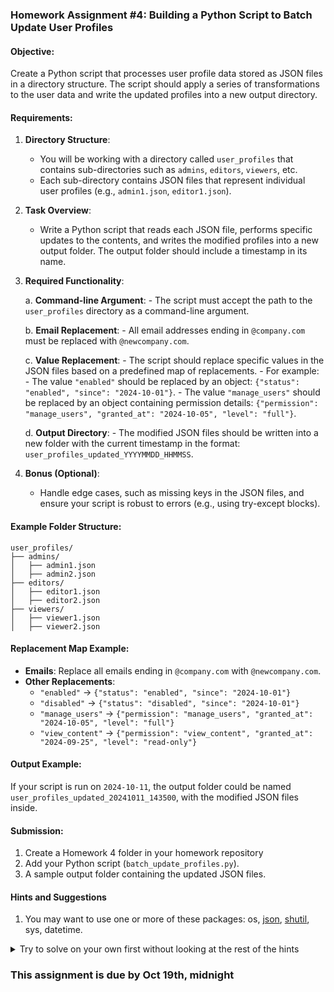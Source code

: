 ### Homework Assignment #4: Building a Python Script to Batch Update User Profiles

#### **Objective:**
Create a Python script that processes user profile data stored as JSON files in a directory structure. The script should apply a series of transformations to the user data and write the updated profiles into a new output directory. 

#### **Requirements:**

1. **Directory Structure**: 
    - You will be working with a directory called `user_profiles` that contains sub-directories such as `admins`, `editors`, `viewers`, etc.
    - Each sub-directory contains JSON files that represent individual user profiles (e.g., `admin1.json`, `editor1.json`).

2. **Task Overview**:
    - Write a Python script that reads each JSON file, performs specific updates to the contents, and writes the modified profiles into a new output folder. The output folder should include a timestamp in its name.
  
3. **Required Functionality**:

    a. **Command-line Argument**:
       - The script must accept the path to the `user_profiles` directory as a command-line argument.

    b. **Email Replacement**:
       - All email addresses ending in `@company.com` must be replaced with `@newcompany.com`.

    c. **Value Replacement**:
       - The script should replace specific values in the JSON files based on a predefined map of replacements. 
       - For example:
         - The value `"enabled"` should be replaced by an object: `{"status": "enabled", "since": "2024-10-01"}`.
         - The value `"manage_users"` should be replaced by an object containing permission details: `{"permission": "manage_users", "granted_at": "2024-10-05", "level": "full"}`.

    d. **Output Directory**:
       - The modified JSON files should be written into a new folder with the current timestamp in the format: `user_profiles_updated_YYYYMMDD_HHMMSS`.

4. **Bonus (Optional)**:
    - Handle edge cases, such as missing keys in the JSON files, and ensure your script is robust to errors (e.g., using try-except blocks).

#### **Example Folder Structure:**
```plaintext
user_profiles/
├── admins/
│   ├── admin1.json
│   ├── admin2.json
├── editors/
│   ├── editor1.json
│   ├── editor2.json
├── viewers/
│   ├── viewer1.json
│   ├── viewer2.json
```

#### **Replacement Map Example:**

- **Emails**: Replace all emails ending in `@company.com` with `@newcompany.com`.
- **Other Replacements**:
    - `"enabled"` → `{"status": "enabled", "since": "2024-10-01"}`
    - `"disabled"` → `{"status": "disabled", "since": "2024-10-01"}`
    - `"manage_users"` → `{"permission": "manage_users", "granted_at": "2024-10-05", "level": "full"}`
    - `"view_content"` → `{"permission": "view_content", "granted_at": "2024-09-25", "level": "read-only"}`

#### **Output Example:**
If your script is run on `2024-10-11`, the output folder could be named `user_profiles_updated_20241011_143500`, with the modified JSON files inside.

#### **Submission:**
1. Create a Homework 4 folder in your homework repository
1. Add your Python script (`batch_update_profiles.py`).
2. A sample output folder containing the updated JSON files.

#### Hints and Suggestions 

1. You may want to use one or more of these packages:
    os, [json](https://docs.python.org/3/library/json.html), [shutil](https://docs.python.org/3/library/shutil.html), sys, datetime.

<details>
  <summary>
    Try to solve on your own first without looking at the rest of the hints
  </summary>

1. Define a dictionary of the mappings
1. Copy all the files in the source directory to the destination first, preserving the folder structure.
    1. shutil.copytree() might help here.
1. For each JSON file, open and read the contents. 
1. Apply the replacements as specified in the dictionary.
1. Write the file back out.
1. Handle edge cases, such as missing keys in the JSON files, and ensure your script is robust to errors (e.g., using try-except blocks).

</details>


### This assignment is due by Oct 19th, midnight 
